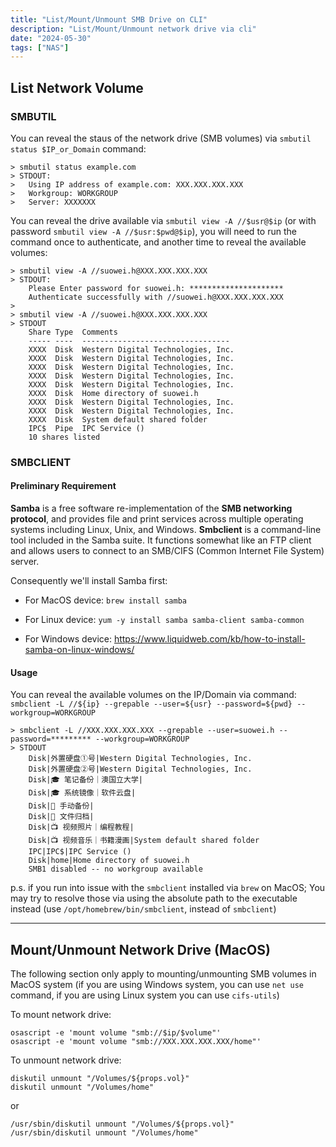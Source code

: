 ```yaml
---
title: "List/Mount/Unmount SMB Drive on CLI"
description: "List/Mount/Unmount network drive via cli"
date: "2024-05-30"
tags: ["NAS"]
---
```




## List Network Volume

### SMBUTIL

You can reveal the staus of the network drive (SMB volumes) via `smbutil status $IP_or_Domain` command:

```
> smbutil status example.com
> STDOUT:
>   Using IP address of example.com: XXX.XXX.XXX.XXX
>   Workgroup: WORKGROUP
>   Server: XXXXXXX
```

You can reveal the drive available via `smbutil view -A //$usr@$ip` (or with password `smbutil view -A //$usr:$pwd@$ip`), you will need to run the command once to authenticate, and another time to reveal the available volumes:

```
> smbutil view -A //suowei.h@XXX.XXX.XXX.XXX
> STDOUT:
    Please Enter password for suowei.h: *********************
    Authenticate successfully with //suowei.h@XXX.XXX.XXX.XXX
>
> smbutil view -A //suowei.h@XXX.XXX.XXX.XXX
> STDOUT
    Share Type  Comments
    ----- ----  ---------------------------------
    XXXX  Disk  Western Digital Technologies, Inc.
    XXXX  Disk  Western Digital Technologies, Inc.
    XXXX  Disk  Western Digital Technologies, Inc.
    XXXX  Disk  Western Digital Technologies, Inc.
    XXXX  Disk  Western Digital Technologies, Inc.
    XXXX  Disk  Home directory of suowei.h
    XXXX  Disk  Western Digital Technologies, Inc.
    XXXX  Disk  Western Digital Technologies, Inc.
    XXXX  Disk  System default shared folder
    IPC$  Pipe  IPC Service ()
    10 shares listed
```

### SMBCLIENT

#### Preliminary Requirement
**Samba** is a free software re-implementation of the **SMB networking protocol**, and provides file and print services across multiple operating systems including Linux, Unix, and Windows. **Smbclient** is a command-line tool included in the Samba suite. It functions somewhat like an FTP client and allows users to connect to an SMB/CIFS (Common Internet File System) server.

Consequently we'll install Samba first:

- For MacOS device: `brew install samba`

- For Linux device: `yum -y install samba samba-client samba-common`

-   For Windows device: https://www.liquidweb.com/kb/how-to-install-samba-on-linux-windows/

#### Usage

You can reveal the available volumes on the IP/Domain via command: `smbclient -L //${ip} --grepable --user=${usr} --password=${pwd} --workgroup=WORKGROUP`

```
> smbclient -L //XXX.XXX.XXX.XXX --grepable --user=suowei.h --password=********* --workgroup=WORKGROUP
> STDOUT
    Disk|外置硬盘①号|Western Digital Technologies, Inc.
    Disk|外置硬盘②号|Western Digital Technologies, Inc.
    Disk|🎓 笔记备份｜澳国立大学|
    Disk|🎓 系统镜像｜软件云盘|
    Disk|📁 手动备份|
    Disk|📁 文件归档|
    Disk|📺 视频照片｜编程教程|
    Disk|📺 视频音乐｜书籍漫画|System default shared folder
    IPC|IPC$|IPC Service ()
    Disk|home|Home directory of suowei.h
    SMB1 disabled -- no workgroup available
```

p.s. if you run into issue with the `smbclient` installed via `brew` on MacOS; You may try to resolve those via using the absolute path to the executable instead (use `/opt/homebrew/bin/smbclient`, instead of `smbclient`)





---

## Mount/Unmount Network Drive (MacOS)

The following section only apply to mounting/unmounting SMB volumes in MacOS system (if you are using Windows system, you can use `net use` command, if you are using Linux system you can use `cifs-utils`)

To mount network drive:

```
osascript -e 'mount volume "smb://$ip/$volume"'
osascript -e 'mount volume "smb://XXX.XXX.XXX.XXX/home"'
```

To unmount network drive:

```
diskutil unmount "/Volumes/${props.vol}"
diskutil unmount "/Volumes/home"
```

or

```
/usr/sbin/diskutil unmount "/Volumes/${props.vol}"
/usr/sbin/diskutil unmount "/Volumes/home"
```






